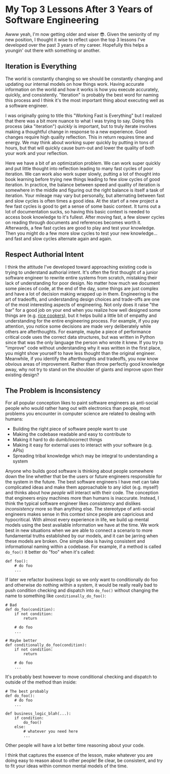 # My Top 3 Lessons After 3 Years of Software Engineering
Awww yeah, I'm now getting older and wiser 😎. Given the seniority of my new position, I thought it wise to reflect upon the top 3 lessons I've developed over the past 3 years of my career. Hopefully this helps a youngin' out there with something or another.

## Iteration is Everything
The world is constantly changing so we should be constantly changing and updating our internal models on how things work. Having accurate information on the world and how it works is how you execute accurately, quickly, and consistently. "Iteration" is probably the best word for naming this process and I think it's the most important thing about executing well as a software engineer.

I was originally going to title this "Working Fast is Everything" but I realized that there was a bit more nuance to what I was trying to say. Doing this process (aka "iteration") *quickly* is important, but to truly iterate involves making a thoughtful change in response to a new experience. Good changes require high quality reflection. This in return requires time and energy. We may think about working super quickly by putting in tons of hours, but that will quickly cause burn-out and lower the quality of both your work and your reflection. 

Here we have a bit of an optimization problem. We can work super quickly and put little thought into reflection leading to many fast cycles of poor iteration. We can work also work super slowly, putting a lot of thought into book learning before trying new things leading to few slow cycles of good iteration. In practice, the balance between speed and quality of iteration is somewhere in the middle and figuring out the right balance is itself a task of iteration. Your mileage may vary but personally, but alternating between fast and slow cycles is often times a good idea. At the start of a new project a few fast cycles is good to get a sense of some basic context. It turns out a lot of documentation sucks, so having this basic context is needed to access book knowledge to it's fullest. After moving fast, a few slower cycles on reading through documents and references becomes worth it. Afterwards, a few fast cycles are good to play and test your knowledge. Then you might do a few more slow cycles to test your new knowledge... and fast and slow cycles alternate again and again.

## Respect Authorial Intent
I think the attitude I've developed toward approaching existing code is trying to understand authorial intent. It's often the first thought of a junior software engineer to rewrite entire systems from scratch, mistaking their lack of understanding for poor design. No matter how much we document some pieces of code, at the end of the day, some things are just complex and have a lot of decision making wrapped up in them. Engineering is the art of tradeoffs, and understanding design choices and trade-offs are one of the most interesting aspects of engineering. Not only does it raise "the bar" for a good job on your end when you realize how well designed some things are (e.g. [rice cookers](https://www.youtube.com/watch?v=RSTNhvDGbYI)), but it helps build a little bit of empathy and understanding for the entire engineering process. For example, if you pay attention, you notice some decisions are made very deliberately while others are afterthoughts. For example, maybe a piece of performance critical code uses the correct data structures, but was written in Python since that was the only language the person who wrote it knew. If you try to "improve" code without understanding why it was written in the first place, you might show yourself to have less thought than the original engineer. Meanwhile, if you identify the afterthoughts and tradeoffs, you now know obvious areas of improvement. Rather than throw perfectly good knowledge away, why not try to stand on the shoulder of giants and improve upon their existing design?

## The Problem is Inconsistency 
For all popular conception likes to paint software engineers as anti-social people who would rather hang out with electronics than people, most problems you encounter in computer science are related to dealing with humans:

- Building the right piece of software people want to use 
- Making the codebase readable and easy to contribute to
- Making it hard to do dumb/incorrect things
- Making it easy for external uses to interact with your software (e.g. APIs) 
- Spreading tribal knowledge which may be integral to understanding a system

Anyone who builds good software is thinking about people somewhere down the line whether that be the users or future engineers responsible for the system in the future. The best software engineers I have met can take complicated ideas and make them approachable to any idiot (e.g. myself) and thinks about how *people* will interact with their code. The conception that engineers enjoy machines more than humans is inaccurate. Instead, I think the typical software engineer likes *consistency* and dislikes *inconsistency* more so than anything else. The stereotype of anti-social engineers makes sense in this context since people are capricious and hypocritical. With almost every experience in life, we build up mental models using the best available information we have at the time. We work best in new situations when we are able to connect a scenario to more fundamental truths established by our models, and it can be jarring when these models are broken. One simple idea is having consistent and informational naming within a codebase. For example, if a method is called `do_foo()` it better do "foo" when it's called:

```
def foo():
    # do foo
    ...
```

If later we refactor business logic so we only want to conditionally do foo and otherwise do nothing within a system, it would be really really bad to push condition checking and dispatch into `do_foo()` without changing the name to something like `conditionally_do_foo()`: 

```
# Bad 
def do_foo(condition):
    if not condition:
        return
    
    # do foo
    ...

# Maybe better
def conditionally_do_foo(condition):
    if not condition:
        return
    
    # do foo
    ...
```

It's probably best however to move conditional checking and dispatch to outside of the method than inside:

```
# The best probably
def do_foo():
    # do foo
    ...

def business_logic_blah(...):
    if condition:
        do_foo()
    else:
        # whatever you need here
        ...
```

Other people will have a lot better time reasoning about your code.

I think that captures the essence of the lesson, make whatever you are doing easy to reason about to other people! Be clear, be consistent, and try to fit your ideas within common mental models of the time.
